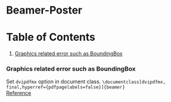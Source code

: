 # Beamer-Poster

# Table of Contents
1. [Graphics related error such as BoundingBox](#graphics-related-error-such-as-boundingbox)

### Graphics related error such as BoundingBox
Set `dvipdfmx` option in document class. `\documentclass[dvipdfmx, final,hyperref={pdfpagelabels=false}]{beamer}`  
[Reference](http://qiita.com/zr_tex8r/items/442b75b452b11bee8049)
